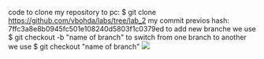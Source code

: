 code to clone my repository to pc: $ git clone https://github.com/vbohda/labs/tree/lab_2
my commit previos hash: 7ffc3a8e8b0945fc501e108240d5803f1c0379ed
to add new branche we use $ git checkout -b "name of branch" to switch from one branch to another we use $ git checkout "name of branch"
![](https://github.githubassets.com/images/modules/logos_page/GitHub-Mark.png)
